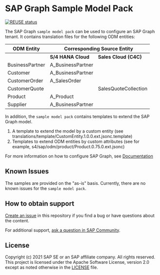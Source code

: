 # SAP Graph Sample Model Pack

[![REUSE status](https://api.reuse.software/badge/github.com/SAP-samples/graph-sample-model-pack)](https://api.reuse.software/info/github.com/SAP-samples/graph-sample-model-pack)

The SAP Graph `sample model pack` can be used to configure an SAP Graph tenant. It contains translation files for the following ODM entities:

<table>
  <thead>
    <tr>
      <th>ODM Entity</th>
      <th colspan="2">Corresponding Source Entity</th>
    </tr>
  </thead>
  <tbody>
    <tr>
      <td></th>
      <td><b>S/4 HANA Cloud<b></td>
      <td><b>Sales Cloud (C4C)</b></td>
    </tr>
    <tr>
      <td>BusinessPartner</td>
      <td>A_BusinessPartner</td>
      <td></td>
    </tr>
    <tr>
      <td>Customer</td>
      <td>A_BusinessPartner</td>
      <td></td>
    </tr>
    <tr>
      <td>CustomerOrder</td>
      <td>A_SalesOrder</td>
      <td></td>
    </tr>
    <tr>
      <td>CustomerQuote</td>
      <td></td>
      <td>SalesQuoteCollection</td>
    </tr>
    <tr>
      <td>Product</td>
      <td>A_Product</td>
      <td></td>
    </tr>
    <tr>
      <td>Supplier</td>
      <td>A_BusinessPartner</td>
      <td></td>
    </tr>
  </tbody>
</table>

In addition, the `sample model pack` contains templates to extend the SAP Graph model. 

1. A template to extend the model by a custom entity (see translations/template/CustomEntity.1.0.0.ext.jsonc.template)
2. Templates to extend ODM entities by custom attributes (see for example, s4/sap/odm/product/Product.0.75.0.ext.jsonc)

For more information on how to configure SAP Graph, see [Documentation](https://explore.graph.sap/docs/beta/configure/configure-graph)

## Known Issues

The samples are provided on the "as-is" basis. Currently, there are no known issues for the `sample model pack`.

## How to obtain support

[Create an issue](https://github.com/SAP-samples/graph-sample-model-pack/issues) in this repository if you find a bug or have questions about the content.

For additional support, [ask a question in SAP Community](https://answers.sap.com/questions/ask.html).

## License

Copyright (c) 2021 SAP SE or an SAP affiliate company. All rights reserved. This project is licensed under the Apache Software License, version 2.0 except as noted otherwise in the [LICENSE](LICENSES/Apache-2.0.txt) file.
